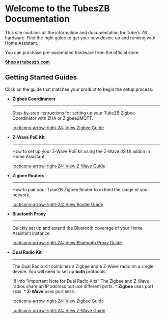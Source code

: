 # Welcome to the TubesZB Documentation

This site contains all the information and documentation for Tube's ZB hardware. Find the right guide to get your new device up and running with Home Assistant.

You can purchase pre-assembled hardware from the official store:

[**Shop at tubeszb.com**](https://tubeszb.com)

## Getting Started Guides

Click on the guide that matches your product to begin the setup process.

<div class="grid cards" markdown>

-   __Zigbee Coordinators__

    ---

    Step-by-step instructions for setting up your TubeZB Zigbee Coordinator with ZHA or Zigbee2MQTT.

    [:octicons-arrow-right-24: View Zigbee Guide](getting-started/zigbee.md)

-   __Z-Wave PoE Kit__

    ---

    How to set up your Z-Wave PoE kit using the Z-Wave JS UI addon in Home Assistant.

    [:octicons-arrow-right-24: View Z-Wave Guide](getting-started/z-wave.md)

-   __Zigbee Routers__

    ---

    How to pair your TubeZB Zigbee Router to extend the range of your network.

    [:octicons-arrow-right-24: View Router Guide](getting-started/router.md)

-   __Bluetooth Proxy__

    ---

    Quickly set up and extend the Bluetooth coverage of your Home Assistant instance.

    [:octicons-arrow-right-24: View Bluetooth Proxy Guide](getting-started/bluetooth-proxy.md)

-   __Dual Radio Kit__

    ---

    The Dual Radio Kit combines a Zigbee and a Z-Wave radio on a single device. You will need to set up **both** protocols.

    !!! info "Important Note for Dual Radio Kits"
        The Zigbee and Z-Wave radios share an IP address but use different ports.
        * **Zigbee** uses port `6638`.
        * **Z-Wave** uses port `6639`.

    [:octicons-arrow-right-24: View Zigbee Guide](getting-started/zigbee.md)
    
    [:octicons-arrow-right-24: View Z-Wave Guide](getting-started/z-wave.md)

</div>